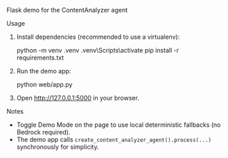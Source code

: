 Flask demo for the ContentAnalyzer agent

Usage

1. Install dependencies (recommended to use a virtualenv):

   python -m venv .venv
   .venv\Scripts\activate
   pip install -r requirements.txt

2. Run the demo app:

   python web/app.py

3. Open http://127.0.0.1:5000 in your browser.

Notes
- Toggle Demo Mode on the page to use local deterministic fallbacks (no Bedrock required).
- The demo app calls `create_content_analyzer_agent().process(...)` synchronously for simplicity.
